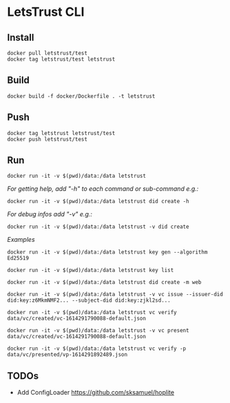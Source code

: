 # LetsTrust CLI

## Install

    docker pull letstrust/test
    docker tag letstrust/test letstrust

## Build

    docker build -f docker/Dockerfile . -t letstrust

## Push
    docker tag letstrust letstrust/test
    docker push letstrust/test

## Run

    docker run -it -v $(pwd)/data:/data letstrust

_For getting help, add "-h" to each command or sub-command e.g.:_

    docker run -it -v $(pwd)/data:/data letstrust did create -h

_For debug infos add "-v" e.g.:_
    
    docker run -it -v $(pwd)/data:/data letstrust -v did create

_Examples_ 

    docker run -it -v $(pwd)/data:/data letstrust key gen --algorithm Ed25519

    docker run -it -v $(pwd)/data:/data letstrust key list

    docker run -it -v $(pwd)/data:/data letstrust did create -m web

    docker run -it -v $(pwd)/data:/data letstrust -v vc issue --issuer-did did:key:z6MkmNMF2... --subject-did did:key:zjkl2sd...

    docker run -it -v $(pwd)/data:/data letstrust vc verify data/vc/created/vc-1614291790088-default.json

    docker run -it -v $(pwd)/data:/data letstrust -v vc present data/vc/created/vc-1614291790088-default.json

    docker run -it -v $(pwd)/data:/data letstrust vc verify -p data/vc/presented/vp-1614291892489.json

## TODOs

- Add ConfigLoader https://github.com/sksamuel/hoplite
